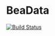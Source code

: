 # BeaData

[![Build Status](https://travis-ci.org/sbnicar/BeaData.jl.svg?branch=master)](https://travis-ci.org/sbnicar/BeaData.jl)

